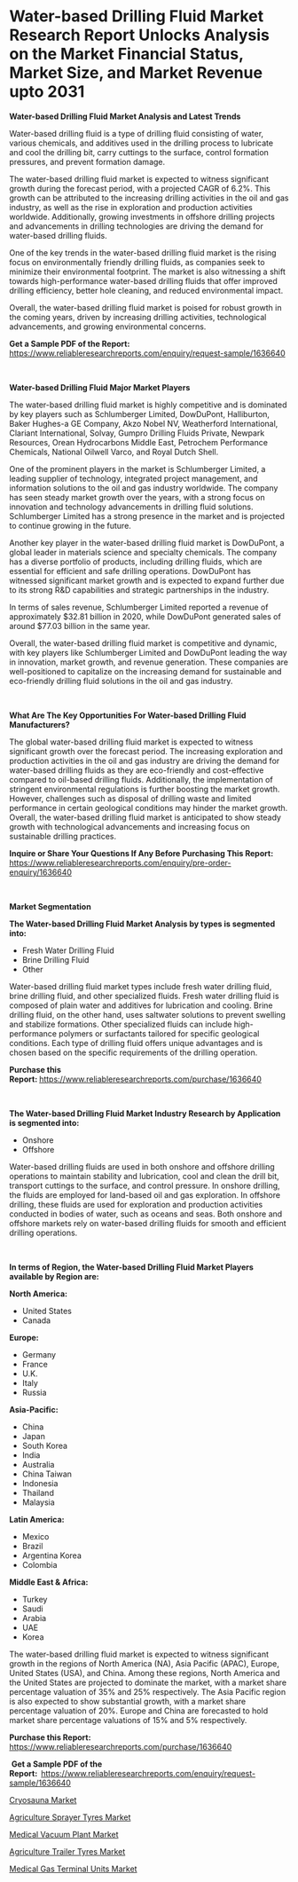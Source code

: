 <p><h1>Water-based Drilling Fluid Market Research Report Unlocks Analysis on the Market Financial Status, Market Size, and Market Revenue upto 2031</h1></p><p><strong>Water-based Drilling Fluid Market Analysis and Latest Trends</strong></p>
<p><p>Water-based drilling fluid is a type of drilling fluid consisting of water, various chemicals, and additives used in the drilling process to lubricate and cool the drilling bit, carry cuttings to the surface, control formation pressures, and prevent formation damage.</p><p>The water-based drilling fluid market is expected to witness significant growth during the forecast period, with a projected CAGR of 6.2%. This growth can be attributed to the increasing drilling activities in the oil and gas industry, as well as the rise in exploration and production activities worldwide. Additionally, growing investments in offshore drilling projects and advancements in drilling technologies are driving the demand for water-based drilling fluids.</p><p>One of the key trends in the water-based drilling fluid market is the rising focus on environmentally friendly drilling fluids, as companies seek to minimize their environmental footprint. The market is also witnessing a shift towards high-performance water-based drilling fluids that offer improved drilling efficiency, better hole cleaning, and reduced environmental impact.</p><p>Overall, the water-based drilling fluid market is poised for robust growth in the coming years, driven by increasing drilling activities, technological advancements, and growing environmental concerns.</p></p>
<p><strong>Get a Sample PDF of the Report:&nbsp;</strong> <a href="https://www.reliableresearchreports.com/enquiry/request-sample/1636640">https://www.reliableresearchreports.com/enquiry/request-sample/1636640</a></p>
<p>&nbsp;</p>
<p><strong>Water-based Drilling Fluid Major Market Players</strong></p>
<p><p>The water-based drilling fluid market is highly competitive and is dominated by key players such as Schlumberger Limited, DowDuPont, Halliburton, Baker Hughes-a GE Company, Akzo Nobel NV, Weatherford International, Clariant International, Solvay, Gumpro Drilling Fluids Private, Newpark Resources, Orean Hydrocarbons Middle East, Petrochem Performance Chemicals, National Oilwell Varco, and Royal Dutch Shell.</p><p>One of the prominent players in the market is Schlumberger Limited, a leading supplier of technology, integrated project management, and information solutions to the oil and gas industry worldwide. The company has seen steady market growth over the years, with a strong focus on innovation and technology advancements in drilling fluid solutions. Schlumberger Limited has a strong presence in the market and is projected to continue growing in the future.</p><p>Another key player in the water-based drilling fluid market is DowDuPont, a global leader in materials science and specialty chemicals. The company has a diverse portfolio of products, including drilling fluids, which are essential for efficient and safe drilling operations. DowDuPont has witnessed significant market growth and is expected to expand further due to its strong R&D capabilities and strategic partnerships in the industry.</p><p>In terms of sales revenue, Schlumberger Limited reported a revenue of approximately $32.81 billion in 2020, while DowDuPont generated sales of around $77.03 billion in the same year.</p><p>Overall, the water-based drilling fluid market is competitive and dynamic, with key players like Schlumberger Limited and DowDuPont leading the way in innovation, market growth, and revenue generation. These companies are well-positioned to capitalize on the increasing demand for sustainable and eco-friendly drilling fluid solutions in the oil and gas industry.</p></p>
<p>&nbsp;</p>
<p><strong>What Are The Key Opportunities For Water-based Drilling Fluid Manufacturers?</strong></p>
<p><p>The global water-based drilling fluid market is expected to witness significant growth over the forecast period. The increasing exploration and production activities in the oil and gas industry are driving the demand for water-based drilling fluids as they are eco-friendly and cost-effective compared to oil-based drilling fluids. Additionally, the implementation of stringent environmental regulations is further boosting the market growth. However, challenges such as disposal of drilling waste and limited performance in certain geological conditions may hinder the market growth. Overall, the water-based drilling fluid market is anticipated to show steady growth with technological advancements and increasing focus on sustainable drilling practices.</p></p>
<p><strong>Inquire or Share Your Questions If Any Before Purchasing This Report:</strong> <a href="https://www.reliableresearchreports.com/enquiry/pre-order-enquiry/1636640">https://www.reliableresearchreports.com/enquiry/pre-order-enquiry/1636640</a></p>
<p>&nbsp;</p>
<p><strong>Market Segmentation</strong></p>
<p><strong>The Water-based Drilling Fluid Market Analysis by types is segmented into:</strong></p>
<p><ul><li>Fresh Water Drilling Fluid</li><li>Brine Drilling Fluid</li><li>Other</li></ul></p>
<p><p>Water-based drilling fluid market types include fresh water drilling fluid, brine drilling fluid, and other specialized fluids. Fresh water drilling fluid is composed of plain water and additives for lubrication and cooling. Brine drilling fluid, on the other hand, uses saltwater solutions to prevent swelling and stabilize formations. Other specialized fluids can include high-performance polymers or surfactants tailored for specific geological conditions. Each type of drilling fluid offers unique advantages and is chosen based on the specific requirements of the drilling operation.</p></p>
<p><strong>Purchase this Report:&nbsp;</strong><a href="https://www.reliableresearchreports.com/purchase/1636640">https://www.reliableresearchreports.com/purchase/1636640</a></p>
<p>&nbsp;</p>
<p><strong>The Water-based Drilling Fluid Market Industry Research by Application is segmented into:</strong></p>
<p><ul><li>Onshore</li><li>Offshore</li></ul></p>
<p><p>Water-based drilling fluids are used in both onshore and offshore drilling operations to maintain stability and lubrication, cool and clean the drill bit, transport cuttings to the surface, and control pressure. In onshore drilling, the fluids are employed for land-based oil and gas exploration. In offshore drilling, these fluids are used for exploration and production activities conducted in bodies of water, such as oceans and seas. Both onshore and offshore markets rely on water-based drilling fluids for smooth and efficient drilling operations.</p></p>
<p>&nbsp;</p>
<p><strong>In terms of Region, the Water-based Drilling Fluid Market Players available by Region are:</strong></p>
<p>
    <p> <strong> North America: </strong>
        <ul>
            <li>United States</li>
            <li>Canada</li>
        </ul>
        </p> 
    <p> <strong> Europe: </strong>
        <ul>
            <li>Germany</li>
            <li>France</li>
            <li>U.K.</li>
            <li>Italy</li>
            <li>Russia</li>
        </ul>
        </p> 
    <p> <strong> Asia-Pacific: </strong>
        <ul>
            <li>China</li>
            <li>Japan</li>
            <li>South Korea</li>
            <li>India</li>
            <li>Australia</li>
            <li>China Taiwan</li>
            <li>Indonesia</li>
            <li>Thailand</li>
            <li>Malaysia</li>
        </ul>
        </p> 
    <p> <strong> Latin America: </strong>
        <ul>
            <li>Mexico</li>
            <li>Brazil</li>
            <li>Argentina Korea</li>
            <li>Colombia</li>
        </ul>
        </p> 
    <p> <strong> Middle East & Africa: </strong>
        <ul>
            <li>Turkey</li>
            <li>Saudi</li>
            <li>Arabia</li>
            <li>UAE</li>
            <li>Korea</li>
        </ul>
    </p>
    </p>
<p><p>The water-based drilling fluid market is expected to witness significant growth in the regions of North America (NA), Asia Pacific (APAC), Europe, United States (USA), and China. Among these regions, North America and the United States are projected to dominate the market, with a market share percentage valuation of 35% and 25% respectively. The Asia Pacific region is also expected to show substantial growth, with a market share percentage valuation of 20%. Europe and China are forecasted to hold market share percentage valuations of 15% and 5% respectively.</p></p>
<p><strong>Purchase this Report: </strong><a href="https://www.reliableresearchreports.com/purchase/1636640">https://www.reliableresearchreports.com/purchase/1636640</a></p>
<p>&nbsp;<strong>Get a Sample PDF of the Report:&nbsp;&nbsp;</strong><a href="https://www.reliableresearchreports.com/enquiry/request-sample/1636640">https://www.reliableresearchreports.com/enquiry/request-sample/1636640</a></p>
<p><strong></strong></p>
<p><p><a href="https://medium.com/@beverlyfields2012/cryosauna-market-size-cagr-trends-2024-2030-e6046ca477b0">Cryosauna Market</a></p><p><a href="https://github.com/shotows/Market-Research-Report-List-1/blob/main/agriculture-sprayer-tyres-market.md">Agriculture Sprayer Tyres Market</a></p><p><a href="https://medium.com/@christinaweber16/medical-vacuum-plant-market-the-key-to-successful-business-strategy-forecast-till-2031-0154333d087e">Medical Vacuum Plant Market</a></p><p><a href="https://github.com/Sinjinluong3e0awx2m195k76/Market-Research-Report-List-1/blob/main/agriculture-trailer-tyres-market.md">Agriculture Trailer Tyres Market</a></p><p><a href="https://medium.com/@christinaweber16/medical-gas-terminal-units-market-outlook-industry-overview-and-forecast-2024-to-2031-55d9f4e59caa">Medical Gas Terminal Units Market</a></p></p>